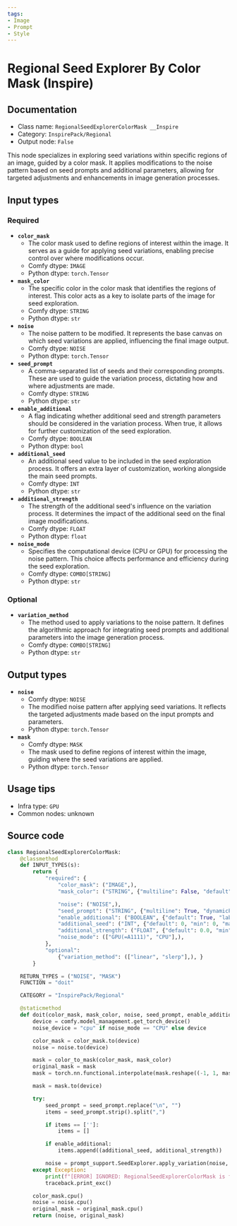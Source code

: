 ```yaml
---
tags:
- Image
- Prompt
- Style
---
```


# Regional Seed Explorer By Color Mask (Inspire)
## Documentation
- Class name: `RegionalSeedExplorerColorMask __Inspire`
- Category: `InspirePack/Regional`
- Output node: `False`

This node specializes in exploring seed variations within specific regions of an image, guided by a color mask. It applies modifications to the noise pattern based on seed prompts and additional parameters, allowing for targeted adjustments and enhancements in image generation processes.
## Input types
### Required
- **`color_mask`**
    - The color mask used to define regions of interest within the image. It serves as a guide for applying seed variations, enabling precise control over where modifications occur.
    - Comfy dtype: `IMAGE`
    - Python dtype: `torch.Tensor`
- **`mask_color`**
    - The specific color in the color mask that identifies the regions of interest. This color acts as a key to isolate parts of the image for seed exploration.
    - Comfy dtype: `STRING`
    - Python dtype: `str`
- **`noise`**
    - The noise pattern to be modified. It represents the base canvas on which seed variations are applied, influencing the final image output.
    - Comfy dtype: `NOISE`
    - Python dtype: `torch.Tensor`
- **`seed_prompt`**
    - A comma-separated list of seeds and their corresponding prompts. These are used to guide the variation process, dictating how and where adjustments are made.
    - Comfy dtype: `STRING`
    - Python dtype: `str`
- **`enable_additional`**
    - A flag indicating whether additional seed and strength parameters should be considered in the variation process. When true, it allows for further customization of the seed exploration.
    - Comfy dtype: `BOOLEAN`
    - Python dtype: `bool`
- **`additional_seed`**
    - An additional seed value to be included in the seed exploration process. It offers an extra layer of customization, working alongside the main seed prompts.
    - Comfy dtype: `INT`
    - Python dtype: `str`
- **`additional_strength`**
    - The strength of the additional seed's influence on the variation process. It determines the impact of the additional seed on the final image modifications.
    - Comfy dtype: `FLOAT`
    - Python dtype: `float`
- **`noise_mode`**
    - Specifies the computational device (CPU or GPU) for processing the noise pattern. This choice affects performance and efficiency during the seed exploration.
    - Comfy dtype: `COMBO[STRING]`
    - Python dtype: `str`
### Optional
- **`variation_method`**
    - The method used to apply variations to the noise pattern. It defines the algorithmic approach for integrating seed prompts and additional parameters into the image generation process.
    - Comfy dtype: `COMBO[STRING]`
    - Python dtype: `str`
## Output types
- **`noise`**
    - Comfy dtype: `NOISE`
    - The modified noise pattern after applying seed variations. It reflects the targeted adjustments made based on the input prompts and parameters.
    - Python dtype: `torch.Tensor`
- **`mask`**
    - Comfy dtype: `MASK`
    - The mask used to define regions of interest within the image, guiding where the seed variations are applied.
    - Python dtype: `torch.Tensor`
## Usage tips
- Infra type: `GPU`
- Common nodes: unknown


## Source code
```python
class RegionalSeedExplorerColorMask:
    @classmethod
    def INPUT_TYPES(s):
        return {
            "required": {
                "color_mask": ("IMAGE",),
                "mask_color": ("STRING", {"multiline": False, "default": "#FFFFFF"}),

                "noise": ("NOISE",),
                "seed_prompt": ("STRING", {"multiline": True, "dynamicPrompts": False, "pysssss.autocomplete": False}),
                "enable_additional": ("BOOLEAN", {"default": True, "label_on": "true", "label_off": "false"}),
                "additional_seed": ("INT", {"default": 0, "min": 0, "max": 0xffffffffffffffff}),
                "additional_strength": ("FLOAT", {"default": 0.0, "min": 0.0, "max": 1.0, "step": 0.01}),
                "noise_mode": (["GPU(=A1111)", "CPU"],),
            },
            "optional":
                {"variation_method": (["linear", "slerp"],), }
        }

    RETURN_TYPES = ("NOISE", "MASK")
    FUNCTION = "doit"

    CATEGORY = "InspirePack/Regional"

    @staticmethod
    def doit(color_mask, mask_color, noise, seed_prompt, enable_additional, additional_seed, additional_strength, noise_mode, variation_method='linear'):
        device = comfy.model_management.get_torch_device()
        noise_device = "cpu" if noise_mode == "CPU" else device

        color_mask = color_mask.to(device)
        noise = noise.to(device)

        mask = color_to_mask(color_mask, mask_color)
        original_mask = mask
        mask = torch.nn.functional.interpolate(mask.reshape((-1, 1, mask.shape[-2], mask.shape[-1])), size=(noise.shape[2], noise.shape[3]), mode="bilinear").squeeze(0)

        mask = mask.to(device)

        try:
            seed_prompt = seed_prompt.replace("\n", "")
            items = seed_prompt.strip().split(",")

            if items == ['']:
                items = []

            if enable_additional:
                items.append((additional_seed, additional_strength))

            noise = prompt_support.SeedExplorer.apply_variation(noise, items, noise_device, mask, variation_method=variation_method)
        except Exception:
            print(f"[ERROR] IGNORED: RegionalSeedExplorerColorMask is failed.")
            traceback.print_exc()

        color_mask.cpu()
        noise = noise.cpu()
        original_mask = original_mask.cpu()
        return (noise, original_mask)

```
